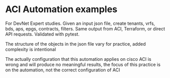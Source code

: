 # ACI Automation examples

For DevNet Expert studies. Given an input json file, create tenants, vrfs, bds, aps, epgs, contracts, filters. Same output from ACI, Terraform, or direct API requests. Validated with pytest.

The structure of the objects in the json file vary for practice, added complexity is intentional

The actually configuration that this automation applies on cisco ACI is wrong and will produce no meaningful results, the focus of this practice is on the automation, not the correct configuration of ACI